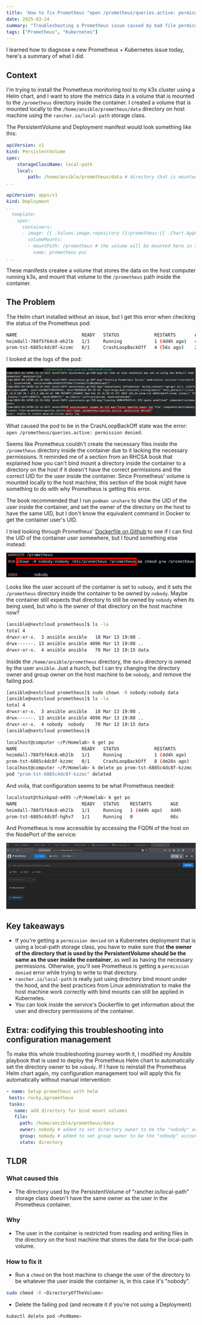 ```yaml
---
title: 'How to fix Prometheus "open /prometheus/queries.active: permission denied" on Kubernetes: step-by-step'
date: 2025-03-24
summary: "Troubleshooting a Prometheus issue caused by bad file permissions."
tags: ["Prometheus", "Kubernetes"]
---
```

I learned how to diagnose a new Prometheus + Kubernetes issue today, here's a summary of what I did.

## Context
I'm trying to install the Prometheus monitoring tool to my k3s cluster using a Helm chart, and I want to store the metrics data in a volume that is mounted to the `/prometheus` directory inside the container. I created a volume that is mounted locally to the `/home/ansible/prometheus/data` directory on host machine using the `rancher.io/local-path` storage class.

The PersistentVolume and Deployment manifest would look something like this:
```yaml
apiVersion: v1
kind: PersistentVolume
spec:
	storageClassName: local-path
 	local:
   		path: /home/ansible/prometheus/data # directory that is mounted on the host
...
```

```yaml
apiVersion: apps/v1
kind: Deployment
...
  template:
    spec:
      containers:
      - image: {{ .Values.image.repository }}/prometheus:{{ .Chart.AppVersion }}
        volumeMounts:
        - mountPath: /prometheus # the volume will be mounted here in the container
          name: prometheus-pvc
...
```

These manifests createe a volume that stores the data on the host computer running k3s, and mount that volume to the `/prometheus` path inside the container.

## The Problem
The Helm chart installed without an issue, but I get this error when checking the status of the Prometheus pod:
```bash
NAME                        READY   STATUS             RESTARTS       AGE\
heimdall-788f5f64c8-mh2lb   1/1     Running            1 (4d4h ago)   4d4h\
prom-tst-6885c4dc8f-kzzmc   0/1     CrashLoopBackOff   4 (56s ago)    2m19s
```

I looked at the logs of the pod:

![](featured.webp)

What caused the pod to be in the CrashLoopBackOff state was the error: `open /prometheus/queries.active: permission denied`.

Seems like Prometheus couldn't create the necessary files inside the `/prometheus` directory inside the container due to it lacking the necessary permissions. It reminded me of a section from an RHCSA book that explained how you can't bind mount a directory inside the container to a directory on the host if it doesn't have the correct permissions and the correct UID for the user inside the container. Since Prometheus' volume is mounted locally to the host machine, this section of the book might have something to do with why Prometheus is getting this error.

The book recommended that I run `podman unshare` to show the UID of the user inside the container, and set the owner of the directory on the host to have the same UID, but I don't know the equivalent command in Docker to get the container user's UID.

I tried looking through Prometheus' [Dockerfile on Github](https://github.com/prometheus/prometheus/blob/b0227d1f16ea5da448f7a610ed9a7e22e6f35782/Dockerfile#L17) to see if I can find the UID of the container user somewhere, but I found something else instead:

![Dockerfile content showing that the user inside the container is called nobody](dockerfile.png)

Looks like the user account of the container is set to `nobody`, and it sets the `/prometheus` directory inside the container to be owned by `nobody`. Maybe the container still expects that directory to still be owned by `nobody` when its being used, but who is the owner of that directory on the host machine now?

```bash
[ansible@nextcloud prometheus]$ ls -la
total 4
drwxr-xr-x.  3 ansible ansible   18 Mar 13 19:08 .
drwx------. 13 ansible ansible 4096 Mar 13 19:08 ..
drwxr-xr-x.  4 ansible ansible   70 Mar 13 19:15 data

```

Inside the `/home/ansible/prometheus` directory, the `data` directory is owned by the user `ansible`. Just a hunch, but I can try changing the directory owner and group owner on the host machine to be `nobody`, and remove the failing pod.
```bash
[ansible@nextcloud prometheus]$ sudo chown -R nobody:nobody data
[ansible@nextcloud prometheus]$ ls -la
total 4
drwxr-xr-x.  3 ansible ansible   18 Mar 13 19:08 .
drwx------. 13 ansible ansible 4096 Mar 13 19:08 ..
drwxr-xr-x.  4 nobody  nobody    70 Mar 13 19:15 data
[ansible@nextcloud prometheus]$
```
```bash
localhost@computer ~/P/Homelab> k get po
NAME                        READY   STATUS             RESTARTS        AGE
heimdall-788f5f64c8-mh2lb   1/1     Running            1 (4d4h ago)    4d4h
prom-tst-6885c4dc8f-kzzmc   0/1     CrashLoopBackOff   8 (4m28s ago)   20m
localhost@computer ~/P/Homelab> k delete po prom-tst-6885c4dc8f-kzzmc  
pod "prom-tst-6885c4dc8f-kzzmc" deleted
```

And voila, that configuration seems to be what Prometheus needed:
```bash
localstoat@thinkpad-e495 ~/P/Homelab> k get po
NAME                        READY   STATUS    RESTARTS       AGE
heimdall-788f5f64c8-mh2lb   1/1     Running   1 (4d4h ago)   4d4h
prom-tst-6885c4dc8f-hghv7   1/1     Running   0              68s
```

And Prometheus is now accessible by accessing the FQDN of the host on the NodePort of the service:

![Prometheus web UI is now accessible](prometheus_gui.png)

## Key takeaways
- If you're getting a `permission denied` on a Kubernetes deployment that is using a local-path storage class, you have to make sure that **the owner of the directory that is used by the PersistentVolume should be the same as the user inside the container**, as well as having the necessary permissions. Otherwise, you'll see Prometheus is getting a `permission denied` error while trying to write to that directory.
- `rancher.io/local-path` is really just using directory bind mount under the hood, and the best practices from Linux administration to make the host machine work correctly with bind mounts can still be applied in Kubernetes.
- You can look inside the service's Dockerfile to get information about the user and directory permissions of the container.

## Extra: codifying this troubleshooting into configuration management
To make this whole troubleshooting journey worth it, I modified my Ansible playbook that is used to deploy the Prometheus Helm chart to automatically set the directory owner to be `nobody`. If I have to reinstall the Prometheus Helm chart again, my configuration management tool will apply this fix automatically without manual intervention:

```yaml
- name: Setup prometheus with helm
 hosts: rocky,&prometheus
 tasks:
 - name: add directory for bind mount volumes
   file:
     path: /home/ansible/prometheus/data
     owner: nobody # added to set directory owner to be the "nobody" account
     group: nobody # added to set group owner to be the "nobody" account
     state: directory
```

## TLDR
### What caused this
- The directory used by the PersistentVolume of "rancher.io/local-path" storage class doesn't have the same owner as the user in the Prometheus container.

### Why
- The user in the container is restricted from reading and writing files in the directory on the host machine that stores the data for the local-path volume.

### How to fix it
- Run a `chmod` on the host machine to change the user of the directory to be whatever the user inside the container is, in this case it's "nobody".
```bash
sudo chmod -R <DirectoryOfTheVolume>
```
- Delete the failing pod (and recreate it if you're not using a Deployment)
```bash
kubectl delete pod <PodName>
```